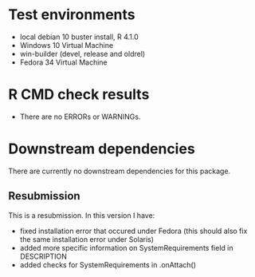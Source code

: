 # Test environments
* local debian 10 buster install, R 4.1.0
* Windows 10 Virtual Machine
* win-builder (devel, release and oldrel)
* Fedora 34 Virtual Machine

# R CMD check results
* There are no ERRORs or WARNINGs.

# Downstream dependencies
There are currently no downstream dependencies for this package.

## Resubmission
This is a resubmission. In this version I have:

* fixed installation error that occured under Fedora (this should also fix the same installation error under Solaris)
* added more specific information on SystemRequirements field in DESCRIPTION
* added checks for SystemRequirements in .onAttach()
